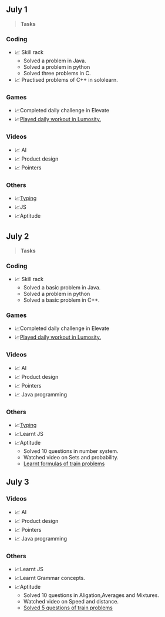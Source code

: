 ## July 1 ##
> **Tasks**
### Coding ###
- 📈 Skill rack
     - Solved a problem in Java.
     - Solved a problem in python
     - Solved three problems in C.
- 📈 Practised problems of C++ in sololearn.
### Games ###
- 📈Completed daily challenge in Elevate
- 📈[Played daily workout in Lumosity.](https://www.lumosity.com/app/v4/dashboard)
### Videos ###
- 📈 AI
- 📈 Product design
- 📈 Pointers
### Others ###
- 📈[Typing](keybr.com)
- 📈JS
- 📈Aptitude



## July 2 ##
> **Tasks**
### Coding ###
- 📈 Skill rack
     - Solved a basic problem in Java.
     - Solved a problem in python
     - Solved a basic problem in C++.
### Games ###
- 📈Completed daily challenge in Elevate
- 📈[Played daily workout in Lumosity.](https://www.lumosity.com/app/v4/dashboard)
### Videos ###
- 📈 AI
- 📈 Product design
- 📈 Pointers
- 📈 Java programming
### Others ###
- 📈[Typing](keybr.com)
- 📈Learnt JS
- 📈Aptitude
     - Solved 10 questions in number system.
     - Watched video on Sets and probability.
     - [Learnt formulas of train problems](https://www.indiabix.com/aptitude/problems-on-trains/formulas)

## July 3 ##
### Videos ###
- 📈 AI
- 📈 Product design
- 📈 Pointers
- 📈 Java programming
### Others ###
- 📈Learnt JS
- 📈Learnt Grammar concepts.
- 📈Aptitude
     - Solved 10 questions in Aligation,Averages and Mixtures.
     - Watched video on Speed and distance.
     - [Solved 5 questions of train problems](https://www.indiabix.com/aptitude/problems-on-trains/)
